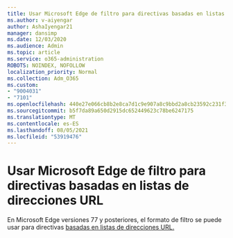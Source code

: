 ```yaml
---
title: Usar Microsoft Edge de filtro para directivas basadas en listas de direcciones URL
ms.author: v-aiyengar
author: AshaIyengar21
manager: dansimp
ms.date: 12/03/2020
ms.audience: Admin
ms.topic: article
ms.service: o365-administration
ROBOTS: NOINDEX, NOFOLLOW
localization_priority: Normal
ms.collection: Adm_O365
ms.custom:
- "9004031"
- "7101"
ms.openlocfilehash: 440e27e066cb8b2e8ca7d1c9e907a8c9bbd2a8cb23592c231f343442ff9e06d8
ms.sourcegitcommit: b5f7da89a650d2915dc652449623c78be6247175
ms.translationtype: MT
ms.contentlocale: es-ES
ms.lasthandoff: 08/05/2021
ms.locfileid: "53919476"
---
```

# <a name="use-microsoft-edges-filter-format-for-url-list-based-policies"></a>Usar Microsoft Edge de filtro para directivas basadas en listas de direcciones URL

En Microsoft Edge versiones 77 y posteriores, el formato de filtro se puede usar para directivas [basadas en listas de direcciones URL.](https://go.microsoft.com/fwlink/?linkid=2135179)